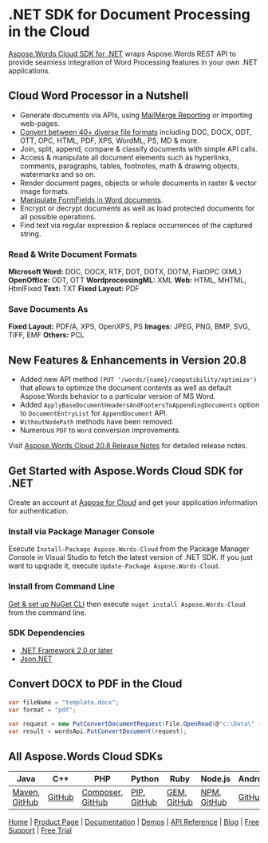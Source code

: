 # .NET SDK for Document Processing in the Cloud

[Aspose.Words Cloud SDK for .NET](https://products.aspose.cloud/words/net) wraps Aspose.Words REST API to provide seamless integration of Word Processing features in your own .NET applications.

## Cloud Word Processor in a Nutshell

- Generate documents via APIs, using [MailMerge Reporting](https://docs.aspose.cloud/display/wordscloud/Working+with+Mail+Merge) or importing web-pages.
- [Convert between 40+ diverse file formats](https://docs.aspose.cloud/display/wordscloud/Supported+File+Formats) including DOC, DOCX, ODT, OTT, OPC, HTML, PDF, XPS, WordML, PS, MD & more.
- Join, split, append, compare & classify documents with simple API calls.
- Access & manipulate all document elements such as hyperlinks, comments, paragraphs, tables, footnotes, math & drawing objects, watermarks and so on.
- Render document pages, objects or whole documents in raster & vector image formats.
- [Manipulate FormFields in Word documents](https://docs.aspose.cloud/display/wordscloud/Working+with+FormFields).
- Encrypt or decrypt documents as well as load protected documents for all possible operations.
- Find text via regular expression & replace occurrences of the captured string.

### Read & Write Document Formats

**Microsoft Word:** DOC, DOCX, RTF, DOT, DOTX, DOTM, FlatOPC (XML)
**OpenOffice:** ODT, OTT
**WordprocessingML:** XML
**Web:** HTML, MHTML, HtmlFixed
**Text:** TXT
**Fixed Layout:** PDF

### Save Documents As

**Fixed Layout:** PDF/A, XPS, OpenXPS, PS
**Images:** JPEG, PNG, BMP, SVG, TIFF, EMF
**Others:** PCL

## New Features & Enhancements in Version 20.8

- Added new API method `(PUT '/words/{name}/compatibility/optimize')` that allows to optimize the document contents as well as default Aspose.Words behavior to a particular version of MS Word.
- Added `ApplyBaseDocumentHeadersAndFootersToAppendingDocuments` option to `DocumentEntryList` for `AppendDocument` API.
- `WithoutNodePath` methods have been removed.
- Numerous `PDF` to `Word` conversion improvements.

Visit [Aspose.Words Cloud 20.8 Release Notes](https://docs.aspose.cloud/display/wordscloud/Aspose.Words+Cloud+20.8+Release+Notes) for detailed release notes.

## Get Started with Aspose.Words Cloud SDK for .NET

Create an account at [Aspose for Cloud](https://dashboard.aspose.cloud/#/apps) and get your application information for authentication. 

### Install via Package Manager Console

Execute `Install-Package Aspose.Words-Cloud` from the Package Manager Console in Visual Studio to fetch the latest version of .NET SDK. If you just want to upgrade it, execute `Update-Package Aspose.Words-Cloud`.

### Install from Command Line

[Get & set up NuGet CLI](https://docs.microsoft.com/en-us/nuget/reference/nuget-exe-cli-reference) then execute `nuget install Aspose.Words-Cloud` from the command line.

### SDK Dependencies

- [.NET Framework 2.0 or later](https://dotnet.microsoft.com/download)
- [Json.NET](https://dotnet.microsoft.com/download)

## Convert DOCX to PDF in the Cloud

```csharp
var fileName = "template.docx";
var format = "pdf";

var request = new PutConvertDocumentRequest(File.OpenRead(@"c:\Data\" + fileName), format);
var result = wordsApi.PutConvertDocument(request);
```

## All Aspose.Words Cloud SDKs

| Java | C++ | PHP | Python | Ruby | Node.js | Android | Swift | GO |
|---|---|---|---|---|---|---|---|---|
| [Maven](https://repository.aspose.cloud/webapp/#/artifacts/browse/tree/General/repo/com/aspose/aspose-words-cloud), [GitHub](https://github.com/aspose-words-cloud/aspose-words-cloud-java) | [GitHub](https://github.com/aspose-words-cloud/aspose-words-cloud-cpp) | [Composer](https://packagist.org/packages/aspose-cloud/aspose-words-cloud), [GitHub](https://github.com/aspose-words-cloud/aspose-words-cloud-cpp) | [PIP](https://pypi.org/project/aspose-words-cloud/), [GitHub](https://github.com/aspose-words-cloud/aspose-words-cloud-python) | [GEM](https://rubygems.org/gems/aspose_words_cloud), [GitHub](https://github.com/aspose-words-cloud/aspose-words-cloud-ruby)  | [NPM](https://www.npmjs.com/package/asposewordscloud), [GitHub](https://github.com/aspose-words-cloud/aspose-words-cloud-node) | [GitHub](https://github.com/aspose-words-cloud/aspose-words-cloud-android)  | [POD](https://cocoapods.org/pods/AsposeWordsCloud), [GitHub](https://github.com/aspose-words-cloud/aspose-words-cloud-swift) | [GO](https://pkg.go.dev/github.com/aspose-words-cloud/aspose-words-cloud-go/v2008?tab=overview), [GitHub](https://github.com/aspose-words-cloud/aspose-words-cloud-go) |

[Home](https://www.aspose.cloud/) | [Product Page](https://products.aspose.cloud/words/net) | [Documentation](https://docs.aspose.cloud/display/wordscloud/Home) | [Demos](https://products.aspose.app/words/family) | [API Reference](https://apireference.aspose.cloud/words/) | [Blog](https://blog.aspose.cloud/category/words/) | [Free Support](https://forum.aspose.cloud/c/words) | [Free Trial](https://purchase.aspose.cloud/trial)
